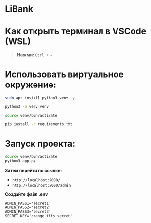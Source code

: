 # LiBank

# Как открыть терминал в VSCode (WSL)
> **Нажми:** `Ctrl + ~`

# Использовать виртуальное окружение:
```bash
sudo apt install python3-venv -y

python3 -m venv venv

source venv/bin/activate

pip install -r requirements.txt
```

# Запуск проекта:
```bash
source venv/bin/activate
python3 app.py
```

**Затем перейти по ссылке:**
* `http://localhost:5000/`
* `http://localhost:5000/admin`

**Создайте файл .env**
```env
ADMIN_PASS1='secret1'
ADMIN_PASS2='secret2'
ADMIN_PASS3='secret3'
SECRET_KEY='change_this_secret'
```
